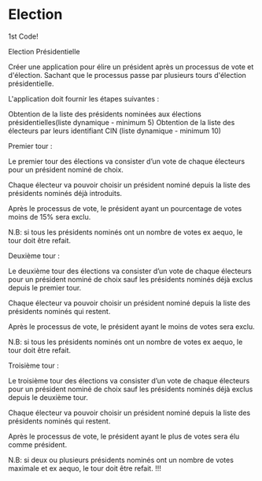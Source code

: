 # Election
1st Code!

Election Présidentielle

Créer une application pour élire un président après un processus de vote et d'élection. Sachant que le processus passe par plusieurs tours d'élection présidentielle.

L'application doit fournir les étapes suivantes :

Obtention de la liste des présidents nominées aux élections présidentielles(liste dynamique - minimum 5)
Obtention de la liste des électeurs par leurs identifiant CIN (liste dynamique - minimum 10)

Premier tour :

Le premier tour des élections va consister d’un vote de chaque électeurs pour un président nominé de choix.

Chaque électeur va pouvoir choisir un président nominé depuis la liste des présidents nominés déjà introduits.

Après le processus de vote, le président ayant un pourcentage de votes moins de 15% sera exclu.

N.B: si tous les présidents nominés ont un nombre de votes ex aequo, le tour doit être refait.

Deuxième tour : 

Le deuxième tour des élections va consister d’un vote de chaque électeurs pour un président nominé de choix sauf les présidents nominés déjà exclus depuis le premier tour.

Chaque électeur va pouvoir choisir un président nominé depuis la liste des présidents nominés qui restent.

Après le processus de vote, le président ayant le moins de votes sera exclu.

N.B: si tous les présidents nominés ont un nombre de votes ex aequo, le tour doit être refait.

Troisième tour :

Le troisième tour des élections va consister d’un vote de chaque électeurs pour un président nominé de choix sauf les présidents nominés déjà exclus depuis le deuxième tour.

Chaque électeur va pouvoir choisir un président nominé depuis la liste des présidents nominés qui restent.

Après le processus de vote, le président ayant le plus de votes sera élu comme président.

N.B: si deux ou plusieurs présidents nominés ont un nombre de votes maximale et ex aequo, le tour doit être refait.
!!!